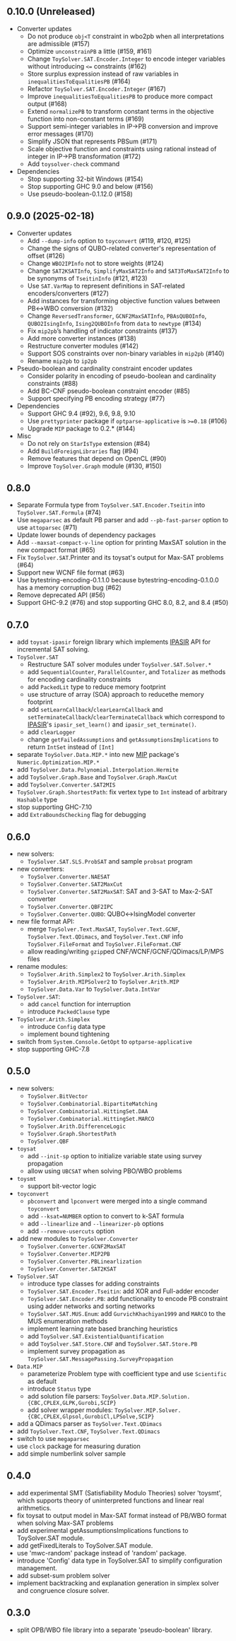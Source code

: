 0.10.0 (Unreleased)
-----

* Converter updates
  * Do not produce `obj<T` constraint in wbo2pb when all interpretations are admissible (#157)
  * Optimize `unconstrainPB` a little (#159, #161)
  * Change `ToySolver.SAT.Encoder.Integer` to encode integer variables without introducing `<=` constraints (#162)
  * Store surplus expression instead of raw variables in `inequalitiesToEqualitiesPB` (#164)
  * Refactor `ToySolver.SAT.Encoder.Integer` (#167)
  * Improve `inequalitiesToEqualitiesPB` to produce more compact output (#168)
  * Extend `normalizePB` to transform constant terms in the objective function into non-constant terms (#169)
  * Support semi-integer variables in IP→PB conversion and improve error messages (#170)
  * Simplify JSON that represents PBSum (#171)
  * Scale objective function and constraints using rational instead of integer in IP→PB transformation (#172)
  * Add `toysolver-check` command
* Dependencies
  * Stop supporting 32-bit Windows (#154)
  * Stop supporting GHC 9.0 and below (#156)
  * Use pseudo-boolean-0.1.12.0 (#158)

0.9.0 (2025-02-18)
-----

* Converter updates
  * Add `--dump-info` option to `toyconvert` (#119, #120, #125)
  * Change the signs of QUBO-related converter's representation of offset (#126)
  * Change `WBO2IPInfo` not to store weights (#124)
  * Change `SAT2KSATInfo`, `SimplifyMaxSAT2Info` and `SAT3ToMaxSAT2Info` to be synonyms of `TseitinInfo` (#121, #123)
  * Use `SAT.VarMap` to represent definitions in SAT-related encoders/converters (#127)
  * Add instances for transforming objective function values between PB↔WBO conversion (#132)
  * Change `ReversedTransformer`, `GCNF2MaxSATInfo`, `PBAsQUBOInfo`, `QUBO2IsingInfo`, `Ising2QUBOInfo` from `data` to `newtype` (#134)
  * Fix `mip2pb`’s handling of indicator constraints (#137)
  * Add more converter instances (#138)
  * Restructure converter modules (#142)
  * Support SOS constraints over non-binary variables in `mip2pb` (#140)
  * Rename `mip2pb` to `ip2pb`
* Pseudo-boolean and cardinality constraint encoder updates
  * Consider polarity in encoding of pseudo-boolean and cardinality constraints (#88)
  * Add BC-CNF pseudo-boolean constraint encoder (#85)
  * Support specifying PB encoding strategy (#77)
* Dependencies
  * Support GHC 9.4 (#92), 9.6, 9.8, 9.10
  * Use `prettyprinter` package if `optparse-applicative` is `>=0.18` (#106)
  * Upgrade `MIP` package to 0.2.* (#144)
* Misc
  * Do not rely on `StarIsType` extension (#84)
  * Add `BuildForeignLibraries` flag (#94)
  * Remove features that depend on OpenCL (#90)
  * Improve `ToySolver.Graph` module (#130, #150)

0.8.0
-----

* Separate Formula type from `ToySolver.SAT.Encoder.Tseitin` into `ToySolver.SAT.Formula` (#74)
* Use `megaparsec` as default PB parser and add `--pb-fast-parser` option to use `attoparsec` (#71)
* Update lower bounds of dependency packages
* Add `--maxsat-compact-v-line` option for printing MaxSAT solution in the new compact format (#65)
* Fix `ToySolver.SAT`.Printer and its toysat's output for Max-SAT problems  (#64)
* Support new WCNF file format (#63)
* Use bytestring-encoding-0.1.1.0 because bytestring-encoding-0.1.0.0 has a memory corruption bug (#62)
* Remove deprecated API (#56)
* Support GHC-9.2 (#76) and stop supporting GHC 8.0, 8.2, and 8.4 (#50)

0.7.0
-----

* add `toysat-ipasir` foreign library which implements [IPASIR](https://github.com/biotomas/ipasir) API for incremental SAT solving.
* `ToySolver.SAT`
  * Restructure SAT solver modules under `ToySolver.SAT.Solver.*`
  * add `SequentialCounter`, `ParallelCounter`, and `Totalizer` as methods for encoding cardinality constraints
  * add `PackedLit` type to reduce memory footprint
  * use structure of array (SOA) approach to reducethe memory footprint
  * add `setLearnCallback`/`clearLearnCallback` and `setTerminateCallback`/`clearTerminateCallback` which correspond to [IPASIR](https://github.com/biotomas/ipasir)'s `ipasir_set_learn()` and `ipasir_set_terminate()`.
  * add `clearLogger`
  * change `getFailedAssumptions` and `getAssumptionsImplications` to return `IntSet` instead of `[Int]`
* separate `ToySolver.Data.MIP.*` into new [MIP](http://hackage.haskell.org/package/MIP) package's `Numeric.Optimization.MIP.*`
* add `ToySolver.Data.Polynomial.Interpolation.Hermite`
* add `ToySolver.Graph.Base` and `ToySolver.Graph.MaxCut`
* add `ToySolver.Converter.SAT2MIS`
* `ToySolver.Graph.ShortestPath`: fix vertex type to `Int` instead of arbitrary `Hashable` type
* stop supporting GHC-7.10
* add `ExtraBoundsChecking` flag for debugging

0.6.0
-----
* new solvers:
  * `ToySolver.SAT.SLS.ProbSAT` and sample `probsat` program
* new converters:
  * `ToySolver.Converter.NAESAT`
  * `ToySolver.Converter.SAT2MaxCut`
  * `ToySolver.Converter.SAT2MaxSAT`: SAT and 3-SAT to Max-2-SAT converter
  * `ToySolver.Converter.QBF2IPC`
  * `ToySolver.Converter.QUBO`: QUBO↔IsingModel converter
* new file format API:
  * merge `ToySolver.Text.MaxSAT`, `ToySolver.Text.GCNF`, `ToySolver.Text.QDimacs`, and `ToySolver.Text.CNF`
    info `ToySolver.FileFormat` and `ToySolver.FileFormat.CNF`
  * allow reading/writing `gzip`ped CNF/WCNF/GCNF/QDimacs/LP/MPS files
* rename modules:
  * `ToySolver.Arith.Simplex2` to `ToySolver.Arith.Simplex`
  * `ToySolver.Arith.MIPSolver2` to `ToySolver.Arith.MIP`
  * `ToySolver.Data.Var` to `ToySolver.Data.IntVar`
* `ToySolver.SAT`:
  * add `cancel` function for interruption
  * introduce `PackedClause` type
* `ToySolver.Arith.Simplex`
  * introduce `Config` data type
  * implement bound tightening
* switch from `System.Console.GetOpt` to `optparse-applicative`
* stop supporting GHC-7.8

0.5.0
-----
* new solvers:
  * `ToySolver.BitVector`
  * `ToySolver.Combinatorial.BipartiteMatching`
  * `ToySolver.Combinatorial.HittingSet.DAA`
  * `ToySolver.Combinatorial.HittingSet.MARCO`
  * `ToySolver.Arith.DifferenceLogic`
  * `ToySolver.Graph.ShortestPath`
  * `ToySolver.QBF`
* `toysat`
  * add `--init-sp` option to initialize variable state using survey propagation
  * allow using `UBCSAT` when solving PBO/WBO problems
* `toysmt`
  * support bit-vector logic
* `toyconvert`
  * `pbconvert` and `lpconvert` were merged into a single command `toyconvert`
  * add `--ksat=NUMBER` option to convert to k-SAT formula
  * add `--linearlize` and `--linearizer-pb` options
  * add `--remove-usercuts` option
* add new modules to `ToySolver.Converter`
  * `ToySolver.Converter.GCNF2MaxSAT`
  * `ToySolver.Converter.MIP2PB`
  * `ToySolver.Converter.PBLinearlization`
  * `ToySolver.Converter.SAT2KSAT`
* `ToySolver.SAT`
  * introduce type classes for adding constraints
  * `ToySolver.SAT.Encoder.Tseitin`: add XOR and Full-adder encoder
  * `ToySolver.SAT.Encoder.PB`: add functionality to encode PB constraint using adder networks and sorting networks
  * `ToySolver.SAT.MUS.Enum`: add `GurvichKhachiyan1999` and `MARCO` to the MUS enumeration methods
  * implement learning rate based branching heuristics
  * add `ToySolver.SAT.ExistentialQuantification`
  * add `ToySolver.SAT.Store.CNF` and `ToySolver.SAT.Store.PB`
  * implement survey propagation as `ToySolver.SAT.MessagePassing.SurveyPropagation`
* `Data.MIP`
  * parameterize Problem type with coefficient type and use `Scientific` as default
  * introduce `Status` type
  * add solution file parsers: `ToySolver.Data.MIP.Solution.{CBC,CPLEX,GLPK,Gurobi,SCIP}`
  * add solver wrapper modules: `ToySolver.MIP.Solver.{CBC,CPLEX,Glpsol,GurobiCl,LPSolve,SCIP}`
* add a QDimacs parser as `ToySolver.Text.QDimacs`
* add `ToySolver.Text.CNF`, `ToySolver.Text.QDimacs`
* switch to use `megaparsec`
* use `clock` package for measuring duration
* add simple numberlink solver sample

0.4.0
-----
* add experimental SMT (Satisfiability Modulo Theories) solver 'toysmt', which supports theory of uninterpreted functions and linear real arithmetics.
* fix toysat to output model in Max-SAT format instead of PB/WBO format when solving Max-SAT problems
* add experimental getAssumptionsImplications functions to ToySolver.SAT module.
* add getFixedLiterals to ToySolver.SAT module.
* use 'mwc-random' package instead of 'random' package.
* introduce 'Config' data type in ToySolver.SAT to simplify configuration management.
* add subset-sum problem solver
* implement backtracking and explanation generation in simplex solver and congruence closure solver.

0.3.0
-----
* split OPB/WBO file library into a separate 'pseudo-boolean' library.

